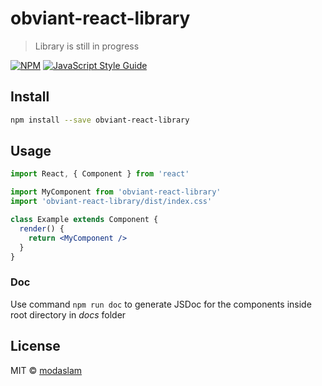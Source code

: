 # obviant-react-library

> Library is still in progress

[![NPM](https://img.shields.io/npm/v/obviant-react-library.svg)](https://www.npmjs.com/package/obviant-react-library) [![JavaScript Style Guide](https://img.shields.io/badge/code_style-standard-brightgreen.svg)](https://standardjs.com)

## Install

```bash
npm install --save obviant-react-library
```

## Usage

```jsx
import React, { Component } from 'react'

import MyComponent from 'obviant-react-library'
import 'obviant-react-library/dist/index.css'

class Example extends Component {
  render() {
    return <MyComponent />
  }
}
```

### Doc

Use command `npm run doc` to generate JSDoc for the components inside root directory in *docs* folder

## License

MIT © [modaslam](https://github.com/modaslam)
